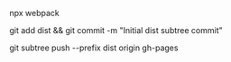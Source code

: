 npx webpack

git add dist && git commit -m "Initial dist subtree commit"

git subtree push --prefix dist origin gh-pages

